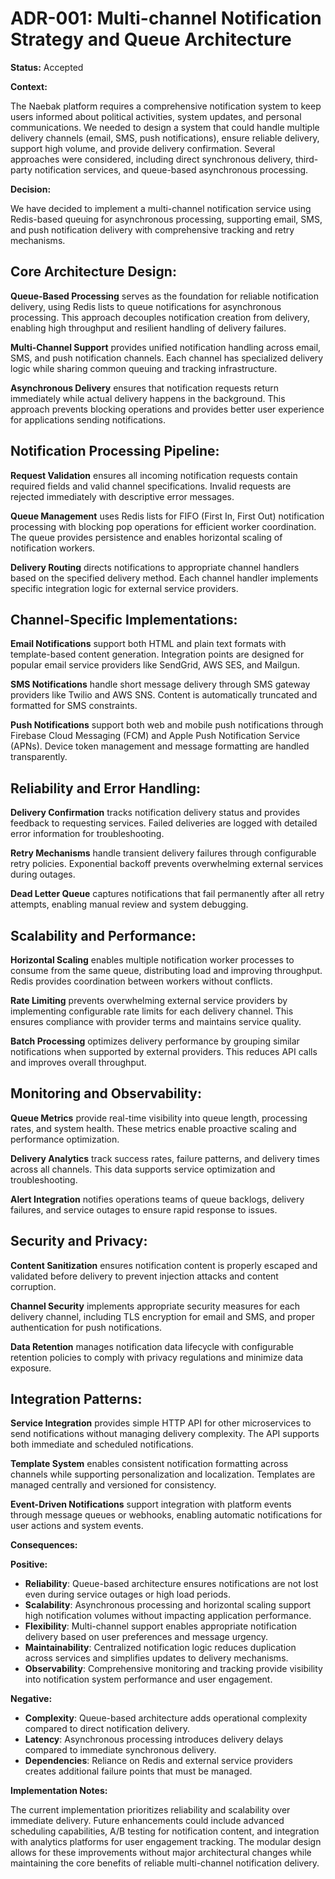 # ADR-001: Multi-channel Notification Strategy and Queue Architecture

**Status:** Accepted

**Context:**

The Naebak platform requires a comprehensive notification system to keep users informed about political activities, system updates, and personal communications. We needed to design a system that could handle multiple delivery channels (email, SMS, push notifications), ensure reliable delivery, support high volume, and provide delivery confirmation. Several approaches were considered, including direct synchronous delivery, third-party notification services, and queue-based asynchronous processing.

**Decision:**

We have decided to implement a multi-channel notification service using Redis-based queuing for asynchronous processing, supporting email, SMS, and push notification delivery with comprehensive tracking and retry mechanisms.

## **Core Architecture Design:**

**Queue-Based Processing** serves as the foundation for reliable notification delivery, using Redis lists to queue notifications for asynchronous processing. This approach decouples notification creation from delivery, enabling high throughput and resilient handling of delivery failures.

**Multi-Channel Support** provides unified notification handling across email, SMS, and push notification channels. Each channel has specialized delivery logic while sharing common queuing and tracking infrastructure.

**Asynchronous Delivery** ensures that notification requests return immediately while actual delivery happens in the background. This approach prevents blocking operations and provides better user experience for applications sending notifications.

## **Notification Processing Pipeline:**

**Request Validation** ensures all incoming notification requests contain required fields and valid channel specifications. Invalid requests are rejected immediately with descriptive error messages.

**Queue Management** uses Redis lists for FIFO (First In, First Out) notification processing with blocking pop operations for efficient worker coordination. The queue provides persistence and enables horizontal scaling of notification workers.

**Delivery Routing** directs notifications to appropriate channel handlers based on the specified delivery method. Each channel handler implements specific integration logic for external service providers.

## **Channel-Specific Implementations:**

**Email Notifications** support both HTML and plain text formats with template-based content generation. Integration points are designed for popular email service providers like SendGrid, AWS SES, and Mailgun.

**SMS Notifications** handle short message delivery through SMS gateway providers like Twilio and AWS SNS. Content is automatically truncated and formatted for SMS constraints.

**Push Notifications** support both web and mobile push notifications through Firebase Cloud Messaging (FCM) and Apple Push Notification Service (APNs). Device token management and message formatting are handled transparently.

## **Reliability and Error Handling:**

**Delivery Confirmation** tracks notification delivery status and provides feedback to requesting services. Failed deliveries are logged with detailed error information for troubleshooting.

**Retry Mechanisms** handle transient delivery failures through configurable retry policies. Exponential backoff prevents overwhelming external services during outages.

**Dead Letter Queue** captures notifications that fail permanently after all retry attempts, enabling manual review and system debugging.

## **Scalability and Performance:**

**Horizontal Scaling** enables multiple notification worker processes to consume from the same queue, distributing load and improving throughput. Redis provides coordination between workers without conflicts.

**Rate Limiting** prevents overwhelming external service providers by implementing configurable rate limits for each delivery channel. This ensures compliance with provider terms and maintains service quality.

**Batch Processing** optimizes delivery performance by grouping similar notifications when supported by external providers. This reduces API calls and improves overall throughput.

## **Monitoring and Observability:**

**Queue Metrics** provide real-time visibility into queue length, processing rates, and system health. These metrics enable proactive scaling and performance optimization.

**Delivery Analytics** track success rates, failure patterns, and delivery times across all channels. This data supports service optimization and troubleshooting.

**Alert Integration** notifies operations teams of queue backlogs, delivery failures, and service outages to ensure rapid response to issues.

## **Security and Privacy:**

**Content Sanitization** ensures notification content is properly escaped and validated before delivery to prevent injection attacks and content corruption.

**Channel Security** implements appropriate security measures for each delivery channel, including TLS encryption for email and SMS, and proper authentication for push notifications.

**Data Retention** manages notification data lifecycle with configurable retention policies to comply with privacy regulations and minimize data exposure.

## **Integration Patterns:**

**Service Integration** provides simple HTTP API for other microservices to send notifications without managing delivery complexity. The API supports both immediate and scheduled notifications.

**Template System** enables consistent notification formatting across channels while supporting personalization and localization. Templates are managed centrally and versioned for consistency.

**Event-Driven Notifications** support integration with platform events through message queues or webhooks, enabling automatic notifications for user actions and system events.

**Consequences:**

**Positive:**

*   **Reliability**: Queue-based architecture ensures notifications are not lost even during service outages or high load periods.
*   **Scalability**: Asynchronous processing and horizontal scaling support high notification volumes without impacting application performance.
*   **Flexibility**: Multi-channel support enables appropriate notification delivery based on user preferences and message urgency.
*   **Maintainability**: Centralized notification logic reduces duplication across services and simplifies updates to delivery mechanisms.
*   **Observability**: Comprehensive monitoring and tracking provide visibility into notification system performance and user engagement.

**Negative:**

*   **Complexity**: Queue-based architecture adds operational complexity compared to direct notification delivery.
*   **Latency**: Asynchronous processing introduces delivery delays compared to immediate synchronous delivery.
*   **Dependencies**: Reliance on Redis and external service providers creates additional failure points that must be managed.

**Implementation Notes:**

The current implementation prioritizes reliability and scalability over immediate delivery. Future enhancements could include advanced scheduling capabilities, A/B testing for notification content, and integration with analytics platforms for user engagement tracking. The modular design allows for these improvements without major architectural changes while maintaining the core benefits of reliable multi-channel notification delivery.
